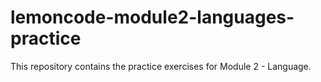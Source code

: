 # lemoncode-module2-languages-practice
This repository contains the practice exercises for Module 2 - Language.
